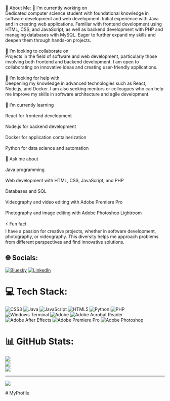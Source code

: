 💫 About Me:
🔭 I’m currently working on<br>Dedicated computer science student with foundational knowledge in software development and web development. Initial experience with Java and in creating web applications. Familiar with frontend development using HTML, CSS, and JavaScript, as well as backend development with PHP and managing databases with MySQL. Eager to further expand my skills and deepen them through hands-on projects.<br><br>👯 I’m looking to collaborate on<br>Projects in the field of software and web development, particularly those involving both frontend and backend development. I am open to collaborating on innovative ideas and creating user-friendly applications.<br><br>🤝 I’m looking for help with<br>Deepening my knowledge in advanced technologies such as React, Node.js, and Docker. I am also seeking mentors or colleagues who can help me improve my skills in software architecture and agile development.<br><br>🌱 I’m currently learning<br><br>React for frontend development<br><br>Node.js for backend development<br><br>Docker for application containerization<br><br>Python for data science and automation<br><br>💬 Ask me about<br><br>Java programming<br><br>Web development with HTML, CSS, JavaScript, and PHP<br><br>Databases and SQL<br><br>Videography and video editing with Adobe Premiere Pro<br><br>Photography and image editing with Adobe Photoshop Lightroom<br><br>⚡ Fun fact<br>I have a passion for creative projects, whether in software development, photography, or videography. This diversity helps me approach problems from different perspectives and find innovative solutions.


## 🌐 Socials:
[![Bluesky](https://img.shields.io/badge/bluesky-0285FF?style=for-the-badge&logo=bluesky&logoColor=%23FFFFFF)](https://bsky.app/profile/Yassine) [![LinkedIn](https://img.shields.io/badge/LinkedIn-%230077B5.svg?logo=linkedin&logoColor=white)](https://linkedin.com/in/www.linkedin.com/in/yassine-kalai-ezzar-39b03a257) 

# 💻 Tech Stack:
![CSS3](https://img.shields.io/badge/css3-%231572B6.svg?style=for-the-badge&logo=css3&logoColor=white) ![Java](https://img.shields.io/badge/java-%23ED8B00.svg?style=for-the-badge&logo=openjdk&logoColor=white) ![JavaScript](https://img.shields.io/badge/javascript-%23323330.svg?style=for-the-badge&logo=javascript&logoColor=%23F7DF1E) ![HTML5](https://img.shields.io/badge/html5-%23E34F26.svg?style=for-the-badge&logo=html5&logoColor=white) ![Python](https://img.shields.io/badge/python-3670A0?style=for-the-badge&logo=python&logoColor=ffdd54) ![PHP](https://img.shields.io/badge/php-%23777BB4.svg?style=for-the-badge&logo=php&logoColor=white) ![Windows Terminal](https://img.shields.io/badge/Windows%20Terminal-%234D4D4D.svg?style=for-the-badge&logo=windows-terminal&logoColor=white) ![Adobe](https://img.shields.io/badge/adobe-%23FF0000.svg?style=for-the-badge&logo=adobe&logoColor=white) ![Adobe Acrobat Reader](https://img.shields.io/badge/Adobe%20Acrobat%20Reader-EC1C24.svg?style=for-the-badge&logo=Adobe%20Acrobat%20Reader&logoColor=white) ![Adobe After Effects](https://img.shields.io/badge/Adobe%20After%20Effects-9999FF.svg?style=for-the-badge&logo=Adobe%20After%20Effects&logoColor=white) ![Adobe Premiere Pro](https://img.shields.io/badge/Adobe%20Premiere%20Pro-9999FF.svg?style=for-the-badge&logo=Adobe%20Premiere%20Pro&logoColor=white) ![Adobe Photoshop](https://img.shields.io/badge/adobe%20photoshop-%2331A8FF.svg?style=for-the-badge&logo=adobe%20photoshop&logoColor=white)
# 📊 GitHub Stats:
![](https://github-readme-stats.vercel.app/api?username=YassineKalaiEzzar&theme=dark&hide_border=false&include_all_commits=true&count_private=true)<br/>
![](https://github-readme-streak-stats.herokuapp.com/?user=YassineKalaiEzzar&theme=dark&hide_border=false)<br/>
![](https://github-readme-stats.vercel.app/api/top-langs/?username=YassineKalaiEzzar&theme=dark&hide_border=false&include_all_commits=true&count_private=true&layout=compact)

---
[![](https://visitcount.itsvg.in/api?id=YassineKalaiEzzar&icon=0&color=0)](https://visitcount.itsvg.in)

<!-- Proudly created with GPRM ( https://gprm.itsvg.in ) --># MyProfile
